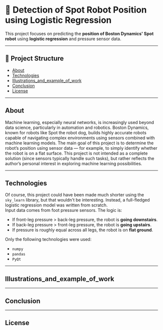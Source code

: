 # 🤖 Detection of Spot Robot Position using Logistic Regression

This project focuses on predicting the **position of Boston Dynamics' Spot robot** using **logistic regression** and pressure sensor data.

---
## 📂 Project Structure
- [About](#about)
- [Technologies](#technologies)
- [Illustrations_and_example_of_work](#illustrations_and_example_of_work)
- [Conclusion](#conclusion)
- [License](#license)

---
## About
Machine learning, especially neural networks, is increasingly used beyond data science, particularly in automation and robotics. Boston Dynamics, known for robots like Spot the robot dog, builds highly accurate robots capable of navigating complex environments using sensors combined with machine learning models. The main goal of this project is to determine the robot’s position using sensor data — for example, to simply identify whether the robot is on a flat surface. This project is not intended as a complete solution (since sensors typically handle such tasks), but rather reflects the author’s personal interest in exploring machine learning possibilities.

---
## Technologies
Of course, this project could have been made much shorter using the `sky_learn` library, but that wouldn't be interesting. Instead, a full-fledged logistic regression model was written from scratch.  
Input data comes from foot pressure sensors. The logic is:
- If front-leg pressure > back-leg pressure, the robot is **going downstairs**.
- If back-leg pressure > front-leg pressure, the robot is **going upstairs**.
- If pressure is roughly equal across all legs, the robot is on **flat ground**.  

Only the following technologies were used:
- `numpy`
- `pandas`
- `PyQt`



---
## Illustrations_and_example_of_work



---
## Conclusion



---
## License
